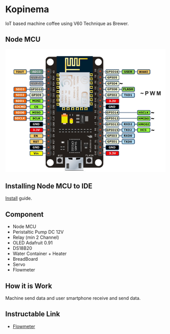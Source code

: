 # Kopinema
IoT based machine coffee using V60 Technique as Brewer.  

## Node MCU
![Node MCU Pin](/asset/NodeMCUv1.0-pinout.jpg)

## Installing Node MCU to IDE
[Install](https://www.teachmemicro.com/intro-nodemcu-arduino/) guide.

## Component
- Node MCU
- Peristaltic Pump DC 12V
- Relay (min 2 Channel)
- OLED Adafruit 0.91
- DS18B20
- Water Container + Heater
- BreadBoard
- Servo
- Flowmeter

## How it is Work
Machine send data and user smartphone receive and send data.

## Instructable Link
- [Flowmeter](https://www.instructables.com/id/Flowmeter-NodeMcu-Counting-Litres/)